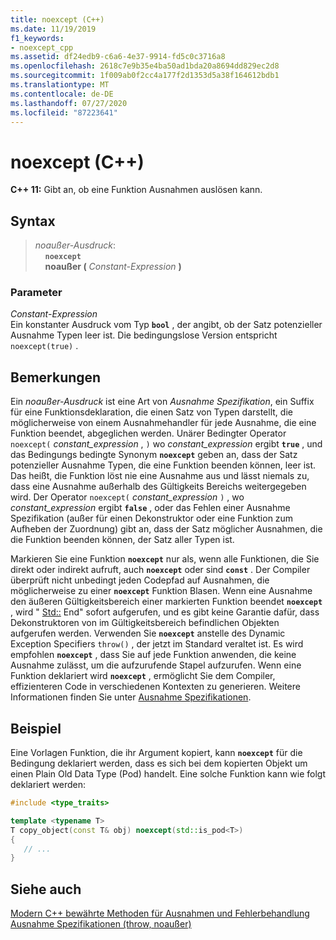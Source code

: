 ```yaml
---
title: noexcept (C++)
ms.date: 11/19/2019
f1_keywords:
- noexcept_cpp
ms.assetid: df24edb9-c6a6-4e37-9914-fd5c0c3716a8
ms.openlocfilehash: 2618c7e9b35e4ba50ad1bda20a8694dd829ec2d8
ms.sourcegitcommit: 1f009ab0f2cc4a177f2d1353d5a38f164612bdb1
ms.translationtype: MT
ms.contentlocale: de-DE
ms.lasthandoff: 07/27/2020
ms.locfileid: "87223641"
---
```

# <a name="noexcept-c"></a>noexcept (C++)

**C++ 11:** Gibt an, ob eine Funktion Ausnahmen auslösen kann.

## <a name="syntax"></a>Syntax

> *noaußer-Ausdruck*: \
> &nbsp;&nbsp;&nbsp;&nbsp;**`noexcept`**\
> &nbsp;&nbsp;&nbsp;&nbsp;**noaußer (** *Constant-Expression* **)**

### <a name="parameters"></a>Parameter

*Constant-Expression*<br/>
Ein konstanter Ausdruck vom Typ **`bool`** , der angibt, ob der Satz potenzieller Ausnahme Typen leer ist. Die bedingungslose Version entspricht `noexcept(true)` .

## <a name="remarks"></a>Bemerkungen

Ein *noaußer-Ausdruck* ist eine Art von *Ausnahme Spezifikation*, ein Suffix für eine Funktionsdeklaration, die einen Satz von Typen darstellt, die möglicherweise von einem Ausnahmehandler für jede Ausnahme, die eine Funktion beendet, abgeglichen werden. Unärer Bedingter Operator `noexcept(` *constant_expression* , `)` wo *constant_expression* ergibt **`true`** , und das Bedingungs bedingte Synonym **`noexcept`** geben an, dass der Satz potenzieller Ausnahme Typen, die eine Funktion beenden können, leer ist. Das heißt, die Funktion löst nie eine Ausnahme aus und lässt niemals zu, dass eine Ausnahme außerhalb des Gültigkeits Bereichs weitergegeben wird. Der Operator `noexcept(` *constant_expression* `)` , wo *constant_expression* ergibt **`false`** , oder das Fehlen einer Ausnahme Spezifikation (außer für einen Dekonstruktor oder eine Funktion zum Aufheben der Zuordnung) gibt an, dass der Satz möglicher Ausnahmen, die die Funktion beenden können, der Satz aller Typen ist.

Markieren Sie eine Funktion **`noexcept`** nur als, wenn alle Funktionen, die Sie direkt oder indirekt aufruft, auch **`noexcept`** oder sind **`const`** . Der Compiler überprüft nicht unbedingt jeden Codepfad auf Ausnahmen, die möglicherweise zu einer **`noexcept`** Funktion Blasen. Wenn eine Ausnahme den äußeren Gültigkeitsbereich einer markierten Funktion beendet **`noexcept`** , wird " [Std::](../standard-library/exception-functions.md#terminate) End" sofort aufgerufen, und es gibt keine Garantie dafür, dass Dekonstruktoren von im Gültigkeitsbereich befindlichen Objekten aufgerufen werden. Verwenden Sie **`noexcept`** anstelle des Dynamic Exception Specifiers `throw()` , der jetzt im Standard veraltet ist. Es wird empfohlen **`noexcept`** , dass Sie auf jede Funktion anwenden, die keine Ausnahme zulässt, um die aufzurufende Stapel aufzurufen. Wenn eine Funktion deklariert wird **`noexcept`** , ermöglicht Sie dem Compiler, effizienteren Code in verschiedenen Kontexten zu generieren. Weitere Informationen finden Sie unter [Ausnahme Spezifikationen](exception-specifications-throw-cpp.md).

## <a name="example"></a>Beispiel

Eine Vorlagen Funktion, die ihr Argument kopiert, kann **`noexcept`** für die Bedingung deklariert werden, dass es sich bei dem kopierten Objekt um einen Plain Old Data Type (Pod) handelt. Eine solche Funktion kann wie folgt deklariert werden:

```cpp
#include <type_traits>

template <typename T>
T copy_object(const T& obj) noexcept(std::is_pod<T>)
{
   // ...
}
```

## <a name="see-also"></a>Siehe auch

[Modern C++ bewährte Methoden für Ausnahmen und Fehlerbehandlung](errors-and-exception-handling-modern-cpp.md)<br/>
[Ausnahme Spezifikationen (throw, noaußer)](exception-specifications-throw-cpp.md)
